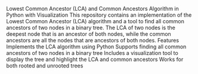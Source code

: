 Lowest Common Ancestor (LCA) and Common Ancestors Algorithm in Python with Visualization
This repository contains an implementation of the Lowest Common Ancestor (LCA) algorithm and a tool to find all common ancestors of two nodes in a binary tree. The LCA of two nodes is the deepest node that is an ancestor of both nodes, while the common ancestors are all the nodes that are ancestors of both nodes.
Features
Implements the LCA algorithm using Python
Supports finding all common ancestors of two nodes in a binary tree
Includes a visualization tool to display the tree and highlight the LCA and common ancestors
Works for both rooted and unrooted trees
